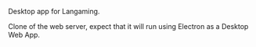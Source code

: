 Desktop app for Langaming. 

Clone of the web server, expect that it will run using Electron as a Desktop Web App.
